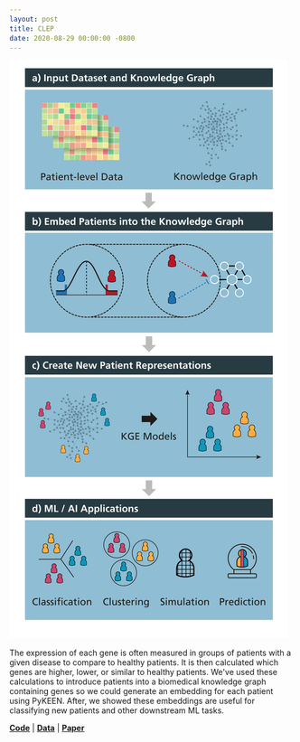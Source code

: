 ```yaml
---
layout: post
title: CLEP
date: 2020-08-29 00:00:00 -0800
---
```

<img src="/img/clep.png" alt="CLEP Diagram"/>

The expression of each gene is often measured in groups of patients with a given
disease to compare to healthy patients. It is then calculated which genes are
higher, lower, or similar to healthy patients. We've used these calculations
to introduce patients into a biomedical knowledge graph containing genes
so we could generate an embedding for each patient using PyKEEN. After,
we showed these embeddings are useful for classifying new patients and other
downstream ML tasks.

[**Code**](https://github.com/hybrid-kg/clep) | [**Data**](https://github.com/hybrid-kg/clep-resources) | [**Paper**](https://doi.org/10.1101/2020.08.20.259226)
